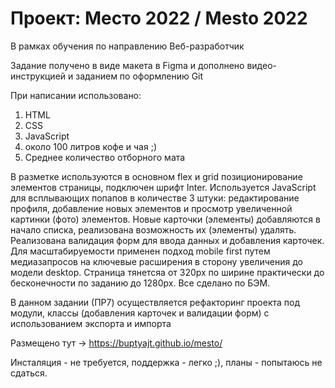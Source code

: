 # Проект: Место 2022 / Mesto 2022
В рамках обучения по направлению Веб-разработчик

Задание получено в виде макета в Figma и дополнено видео-инструкцией и заданием по оформлению Git

При написании использовано:
1. HTML
2. CSS
3. JavaScript
4. около 100 литров кофе и чая ;)
5. Среднее количество отборного мата

В разметке используются в основном flex и grid позиционирование элементов страницы, подключен шрифт Inter. Используется JavaScript для всплывающих попапов в количестве 3 штуки: редактирование профиля, добавление новых элементов и просмотр увеличенной картинки (фото) элементов. Новые карточки (элементы) добавляются в начало списка, реализована возможность их (элементы) удалять. Реализована валидация форм для ввода данных и добавления карточек. Для масштабируемости применен подход mobile first путем медиазапросов на ключевые расширения в сторону увеличения до модели desktop. Страница тянетсяа от 320px по ширине практически до бесконечности по заданию до 1280px. Все сделано по БЭМ.

В данном задании (ПР7) осуществляется рефакторинг проекта под модули, классы (добавления карточек и валидации форм) с использованием экспорта и импорта

Размещено тут -> https://buptyajt.github.io/mesto/

Инсталяция - не требуется, поддержка - легко ;), планы - попытаюсь не сдаться.
